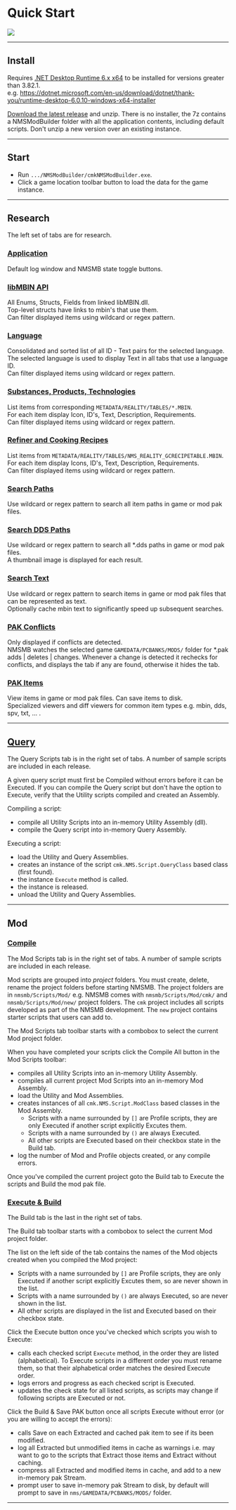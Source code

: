 ﻿# Quick Start
![](../Application.png)

---

## Install
Requires [.NET Desktop Runtime 6.x x64](https://dotnet.microsoft.com/download/dotnet/6.0) to be installed for versions greater than 3.82.1.</br>
e.g. https://dotnet.microsoft.com/en-us/download/dotnet/thank-you/runtime-desktop-6.0.10-windows-x64-installer

[Download the latest release](https://github.com/cmkushnir/NMSModBuilder/releases/latest/download/NMSModBuilder.7z) and unzip.
There is no installer, the 7z contains a NMSModBuilder folder with all the application contents, including default scripts.
Don't unzip a new version over an existing instance.

---

## Start
- Run `.../NMSModBuilder/cmkNMSModBuilder.exe`.</br>
- Click a game location toolbar button to load the data for the game instance.

---

## Research
The left set of tabs are for research.

### [Application](../Tab/Application/Readme.md)
Default log window and NMSMB state toggle buttons.

### [libMBIN API](../Tab/MBINC/Readme.md)
All Enums, Structs, Fields from linked libMBIN.dll.</br>
Top-level structs have links to mbin's that use them.</br>
Can filter displayed items using wildcard or regex pattern.

### [Language](../Tab/Language/Readme.md)
Consolidated and sorted list of all ID - Text pairs for the selected language.</br>
The selected language is used to display Text in all tabs that use a language ID.</br>
Can filter displayed items using wildcard or regex pattern.

### [Substances, Products, Technologies](../Tab/Items/Readme.md)
List items from corresponding `METADATA/REALITY/TABLES/*.MBIN`.</br>
For each item display Icon, ID's, Text, Description, Requirements.</br>
Can filter displayed items using wildcard or regex pattern.

### [Refiner and Cooking Recipes](../Tab/Recipes/Readme.md)
List items from `METADATA/REALITY/TABLES/NMS_REALITY_GCRECIPETABLE.MBIN`.</br>
For each item display Icons, ID's, Text, Description, Requirements.</br>
Can filter displayed items using wildcard or regex pattern.

### [Search Paths](../Tab/SearchPaths/Readme.md)
Use wildcard or regex pattern to search all item paths in game or mod pak files.

### [Search DDS Paths](../Tab/SearchDds/Readme.md)
Use wildcard or regex pattern to search all *.dds paths in game or mod pak files.</br>
A thumbnail image is displayed for each result.

### [Search Text](../Tab/SearchText)
Use wildcard or regex pattern to search items in game or mod pak files that can be represented as text.</br>
Optionally cache mbin text to significantly speed up subsequent searches.

### [PAK Conflicts](../Tah/PakConflicts/Readme.md)
Only displayed if conflicts are detected.</br>
NMSMB watches the selected game `GAMEDATA/PCBANKS/MODS/` folder for *.pak adds | deletes | changes.
Whenever a change is detected it rechecks for conflicts, and displays the tab if any are found, otherwise it hides the tab.

### [PAK Items](../Tab/PakItems/Readme.md)
View items in game or mod pak files.  Can save items to disk.</br>
Specialized viewers and diff viewers for common item types e.g. mbin, dds, spv, txt, ... .

---

## [Query](../Tab/ScriptQuery/Readme.md)
The Query Scripts tab is in the right set of tabs.  A number of sample scripts are included in each release.</br>

A given query script must first be Compiled without errors before it can be Executed.
If you can compile the Query script but don't have the option to Execute, verify that the Utility scripts compiled and created an Assembly.

Compiling a script:
- compile all Utility Scripts into an in-memory Utility Assembly (dll).
- compile the Query script into in-memory Query Assembly.

Executing a script:
- load the Utility and Query Assemblies.
- creates an instance of the script `cmk.NMS.Script.QueryClass` based class (first found).
- the instance `Execute` method is called.
- the instance is released.
- unload the Utility and Query Assemblies.

---

## Mod
### [Compile](../Tab/ScriptMod/Readme.md)
The Mod Scripts tab is in the right set of tabs.  A number of sample scripts are included in each release.</br>

Mod scripts are grouped into _project_ folders.  You must create, delete, rename the project folders before starting NMSMB.
The project folders are in `nmsmb/Scripts/Mod/` e.g. NMSMB comes with `nmsmb/Scripts/Mod/cmk/` and `nmsmb/Scripts/Mod/new/` project folders.
The `cmk` project includes all scripts developed as part of the NMSMB development.
The `new` project contains starter scripts that users can add to.

The Mod Scripts tab toolbar starts with a combobox to select the current Mod project folder.

When you have completed your scripts click the Compile All button in the Mod Scripts toolbar:
- compiles all Utility Scripts into an in-memory Utility Assembly.
- compiles all current project Mod Scripts into an in-memory Mod Assembly.
- load the Utility and Mod Assemblies.
- creates instances of all `cmk.NMS.Script.ModClass` based classes in the Mod Assembly.
  - Scripts with a name surrounded by `[]` are Profile scripts, they are only Executed if another script explicitly Excutes them.
  - Scripts with a name surrounded by `()` are always Executed.
  - All other scripts are Executed based on their checkbox state in the Build tab.
- log the number of Mod and Profile objects created, or any compile errors.

Once you've compiled the current project goto the Build tab to Execute the scripts and Build the mod pak file.

### [Execute & Build](../Tab/Build/Readme.md)
The Build tab is the last in the right set of tabs.

The Build tab toolbar starts with a combobox to select the current Mod project folder.

The list on the left side of the tab contains the names of the Mod objects created when you compiled the Mod project:
- Scripts with a name surrounded by `[]` are Profile scripts, they are only Executed if another script explicitly Excutes them, so are never shown in the list.
- Scripts with a name surrounded by `()` are always Executed, so are never shown in the list.
- All other scripts are displayed in the list and Executed based on their checkbox state.

Click the Execute button once you've checked which scripts you wish to Execute:
- calls each checked script `Execute` method, in the order they are listed (alphabetical).
  To Execute scripts in a different order you must rename them, so that their alphabetical order matches the desired Execute order.
- logs errors and progress as each checked script is Executed.
- updates the check state for all listed scripts, as scripts may change if following scripts are Executed or not.

Click the Build & Save PAK button once all scripts Execute without error (or you are willing to accept the errors):
- calls Save on each Extracted and cached pak item to see if its been modified.
- log all Extracted but unmodified items in cache as warnings i.e. may want to go to the scripts that Extract those items and Extract without caching.
- compress all Extracted and modified items in cache, and add to a new in-memory pak Stream.
- prompt user to save in-memory pak Stream to disk, by default will prompt to save in `nms/GAMEDATA/PCBANKS/MODS/` folder.

---
